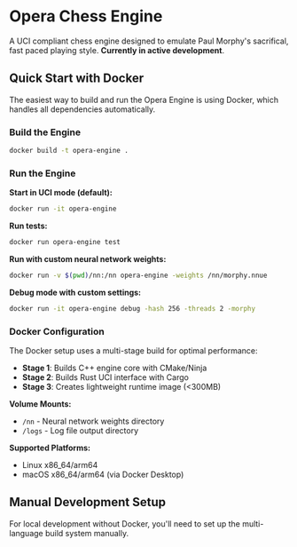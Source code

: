 # Opera Chess Engine

A UCI compliant chess engine designed to emulate Paul Morphy's sacrifical, fast paced playing style. **Currently in active development**.

## Quick Start with Docker

The easiest way to build and run the Opera Engine is using Docker, which handles all dependencies automatically.

### Build the Engine

```bash
docker build -t opera-engine .
```

### Run the Engine

**Start in UCI mode (default):**

```bash
docker run -it opera-engine
```

**Run tests:**

```bash
docker run opera-engine test
```

**Run with custom neural network weights:**

```bash
docker run -v $(pwd)/nn:/nn opera-engine -weights /nn/morphy.nnue
```

**Debug mode with custom settings:**

```bash
docker run -it opera-engine debug -hash 256 -threads 2 -morphy
```

### Docker Configuration

The Docker setup uses a multi-stage build for optimal performance:

- **Stage 1**: Builds C++ engine core with CMake/Ninja
- **Stage 2**: Builds Rust UCI interface with Cargo
- **Stage 3**: Creates lightweight runtime image (<300MB)

**Volume Mounts:**

- `/nn` - Neural network weights directory
- `/logs` - Log file output directory

**Supported Platforms:**

- Linux x86_64/arm64
- macOS x86_64/arm64 (via Docker Desktop)

## Manual Development Setup

For local development without Docker, you'll need to set up the multi-language build system manually.
